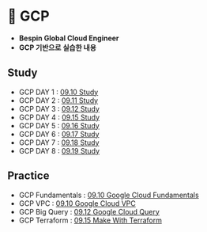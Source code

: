 # 📙 GCP
- **Bespin Global Cloud Engineer**
- **GCP 기반으로 실습한 내용**
## Study
- GCP DAY 1 : [09.10 Study](https://www.notion.so/psjrepository/DAY-41-26a3d86ddbdc802bad9cd10c625120f9)
- GCP DAY 2 : [09.11 Study](https://www.notion.so/psjrepository/DAY-42-26b3d86ddbdc80bfa73fcfd93a9b2898)
- GCP DAY 3 : [09.12 Study](https://www.notion.so/psjrepository/DAY-43-26c3d86ddbdc80249e4ece59e9f14af9)
- GCP DAY 4 : [09.15 Study](https://www.notion.so/psjrepository/DAY-44-26f3d86ddbdc807ab5ccdc90e9acc093)
- GCP DAY 5 : [09.16 Study](https://www.notion.so/psjrepository/DAY-45-2703d86ddbdc801fb5bdfbc86eb80beb)
- GCP DAY 6 : [09.17 Study](https://www.notion.so/psjrepository/DAY-46-2713d86ddbdc80bab757e53a759f869d)
- GCP DAY 7 : [09.18 Study](https://www.notion.so/psjrepository/DAY-47-2723d86ddbdc80ccabfdc8c97c34acc0)
- GCP DAY 8 : [09.19 Study](https://www.notion.so/psjrepository/DAY-48-2733d86ddbdc80768619ecb0207f896f)
## Practice
- GCP Fundamentals : [09.10 Google Cloud Fundamentals](practice/01_01_GCP.md)
- GCP VPC : [09.10 Google Cloud VPC](practice/01_02_GCP.md)
- GCP Big Query : [09.12 Google Cloud Query](practice/02_GCP.md)
- GCP Terraform : [09.15 Make With Terraform](practice/03_GCP.md)